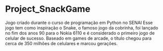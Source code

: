 # Project_SnackGame
Jogo criado durante o curso de programação em Python no SENAI
Esse jogo tem como inspiração o Snake, o famoso jogo da cobrinha, foi lançado no fim dos anos 90 para o Nokia 6110 e é considerado o primeiro jogo de celular de sucesso.
Baseado em games de arcade, o título chegou para cerca de 350 milhões de celulares e marcou gerações.
